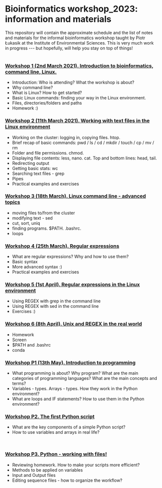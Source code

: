 # Bioinformatics workshop_2023: information and materials
This repository will contain the approximate schedule and the list of notes and materials for the informal bioinformatics workshop taught by Piotr Łukasik at the Institute of Environmental Sciences. This is very much work in progress --- but hopefully, will help you stay on top of things!  
&nbsp;  
  

### [Workshop 1 (2nd March 2021). Introduction to bioinformatics, command line, Linux.](Workshop1.md)
   * Introduction: Who is attending? What the workshop is about? 
   * Why command line?
   * What is Linux? How to get started?
   * Basic Linux commands: finding your way in the Linux environment.
   * Files, directories/folders and paths
   * Homework :)
&nbsp;  
  
### [Workshop 2 (11th March 2021). Working with text files in the Linux environment](Workshop2.md)
   * Working on the cluster: logging in, copying files. htop.
   * Brief recap of basic commands: pwd / ls / cd / mkdir / touch / cp / mv / rm
   * Folder and file permissions. chmod.
   * Displaying file contents: less, nano. cat. Top and bottom lines: head, tail.
   * Redirecting output
   * Getting basic stats: wc
   * Searching text files - grep
   * Pipes
   * Practical examples and exercises
&nbsp;  
  
### [Workshop 3 (18th March). Linux command line - advanced topics](Workshop3.md)
   * moving files to/from the cluster
   * modifying text - sed
   * cut, sort, uniq
   * finding programs. $PATH. .bashrc.
   * loops
&nbsp;  
  
### [Workshop 4 (25th March). Regular expressions](Workshop4.md)
   * What are regular expressions? Why and how to use them?
   * Basic syntax
   * More advanced syntax :)
   * Practical examples and exercises
&nbsp;  
  
### [Workshop 5 (1st April). Regular expressions in the Linux environment](Workshop5.md)
   * Using REGEX with grep in the command line
   * Using REGEX with sed in the command line
   * Exercises :)
&nbsp;  
  
### [Workshop 6 (8th April). Unix and REGEX in the real world](Workshop6.md)
   * Homework
   * Screen
   * $PATH and .bashrc
   * conda
&nbsp;  
  
### [Workshop P1 (13th May). Introduction to programming](WorkshopP1.md)
   * What programming is about? Why program? What are the main categories of programming languages? What are the main concepts and terms?  
   * Variables - types. Arrays - types. How they work in the Python environment?
   * What are loops and IF statements? How to use them in the Python environment?
&nbsp;  
  
### [Workshop P2. The first Python script](WorkshopP2.md)
   * What are the key components of a simple Python script?
   * How to use variables and arrays in real life?
  
&nbsp;  
  
### [Workshop P3. Python - working with files!](WorkshopP3.md)
   * Reviewing homework. How to make your scripts more efficient?
   * Methods to be applied on variables
   * Input and Output files
   * Editing sequence files - how to organize the workflow?
  
&nbsp;  
    
